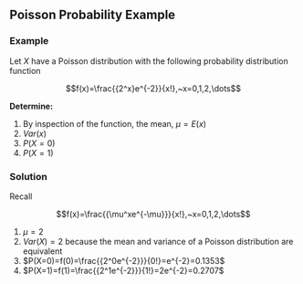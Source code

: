 ## Poisson Probability Example

### Example

Let $X$ have a Poisson distribution with the following probability distribution function

$$f(x)=\frac{{2^x}e^{-2}}{x!},~x=0,1,2,\dots$$

**Determine:**
1. By inspection of the function, the mean, $\mu=E(x)$
2. $Var(x)$
3. $P(X=0)$
4. $P(X=1)$
### Solution

Recall 

$$f(x)=\frac{{\mu^xe^{-\mu}}}{x!},~x=0,1,2,\dots$$

1. $\mu=2$
2. $Var(X)=2$ because the mean and variance of a Poisson distribution are equivalent
3. $P(X=0)=f(0)=\frac{{2^0e^{-2}}}{0!}=e^{-2}=0.1353$
4. $P(X=1)=f(1)=\frac{{2^1e^{-2}}}{1!}=2e^{-2}=0.2707$
